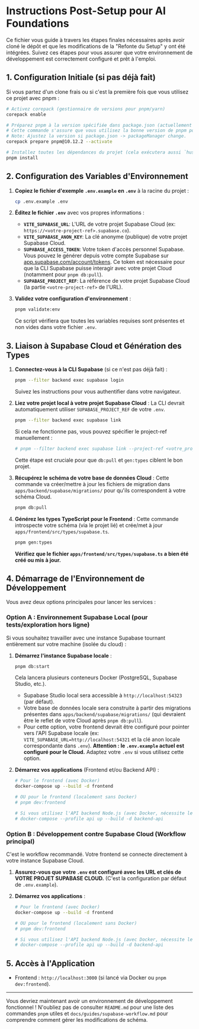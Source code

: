 # Instructions Post-Setup pour AI Foundations

Ce fichier vous guide à travers les étapes finales nécessaires après avoir cloné le dépôt et que les modifications de la "Refonte du Setup" y ont été intégrées. Suivez ces étapes pour vous assurer que votre environnement de développement est correctement configuré et prêt à l'emploi.

## 1. Configuration Initiale (si pas déjà fait)

Si vous partez d'un clone frais ou si c'est la première fois que vous utilisez ce projet avec pnpm :

```bash
# Activez corepack (gestionnaire de versions pour pnpm/yarn)
corepack enable

# Préparez pnpm à la version spécifiée dans package.json (actuellement pnpm@10.12.2)
# Cette commande s'assure que vous utilisez la bonne version de pnpm pour ce projet.
# Note: Ajustez la version si package.json -> packageManager change.
corepack prepare pnpm@10.12.2 --activate

# Installez toutes les dépendances du projet (cela exécutera aussi `husky install`)
pnpm install
```

## 2. Configuration des Variables d'Environnement

1.  **Copiez le fichier d'exemple `.env.example` en `.env`** à la racine du projet :
    ```bash
    cp .env.example .env
    ```

2.  **Éditez le fichier `.env`** avec vos propres informations :
    *   **`VITE_SUPABASE_URL`**: L'URL de votre projet Supabase Cloud (ex: `https://<votre-project-ref>.supabase.co`).
    *   **`VITE_SUPABASE_ANON_KEY`**: La clé anonyme (publique) de votre projet Supabase Cloud.
    *   **`SUPABASE_ACCESS_TOKEN`**: Votre token d'accès personnel Supabase. Vous pouvez le générer depuis votre compte Supabase sur [app.supabase.com/account/tokens](https://app.supabase.com/account/tokens). Ce token est nécessaire pour que la CLI Supabase puisse interagir avec votre projet Cloud (notamment pour `pnpm db:pull`).
    *   **`SUPABASE_PROJECT_REF`**: La référence de votre projet Supabase Cloud (la partie `<votre-project-ref>` de l'URL).

3.  **Validez votre configuration d'environnement** :
    ```bash
    pnpm validate:env
    ```
    Ce script vérifiera que toutes les variables requises sont présentes et non vides dans votre fichier `.env`.

## 3. Liaison à Supabase Cloud et Génération des Types

1.  **Connectez-vous à la CLI Supabase** (si ce n'est pas déjà fait) :
    ```bash
    pnpm --filter backend exec supabase login
    ```
    Suivez les instructions pour vous authentifier dans votre navigateur.

2.  **Liez votre projet local à votre projet Supabase Cloud** :
    La CLI devrait automatiquement utiliser `SUPABASE_PROJECT_REF` de votre `.env`.
    ```bash
    pnpm --filter backend exec supabase link
    ```
    Si cela ne fonctionne pas, vous pouvez spécifier le project-ref manuellement :
    ```bash
    # pnpm --filter backend exec supabase link --project-ref <votre_project_ref_ici>
    ```
    Cette étape est cruciale pour que `db:pull` et `gen:types` ciblent le bon projet.

3.  **Récupérez le schéma de votre base de données Cloud** :
    Cette commande va créer/mettre à jour les fichiers de migration dans `apps/backend/supabase/migrations/` pour qu'ils correspondent à votre schéma Cloud.
    ```bash
    pnpm db:pull
    ```

4.  **Générez les types TypeScript pour le Frontend** :
    Cette commande introspecte votre schéma (via le projet lié) et crée/met à jour `apps/frontend/src/types/supabase.ts`.
    ```bash
    pnpm gen:types
    ```
    **Vérifiez que le fichier `apps/frontend/src/types/supabase.ts` a bien été créé ou mis à jour.**

## 4. Démarrage de l'Environnement de Développement

Vous avez deux options principales pour lancer les services :

### Option A : Environnement Supabase Local (pour tests/exploration hors ligne)

Si vous souhaitez travailler avec une instance Supabase tournant entièrement sur votre machine (isolée du cloud) :

1.  **Démarrez l'instance Supabase locale** :
    ```bash
    pnpm db:start
    ```
    Cela lancera plusieurs conteneurs Docker (PostgreSQL, Supabase Studio, etc.).
    *   Supabase Studio local sera accessible à `http://localhost:54323` (par défaut).
    *   Votre base de données locale sera construite à partir des migrations présentes dans `apps/backend/supabase/migrations/` (qui devraient être le reflet de votre Cloud après `pnpm db:pull`).
    *   Pour cette option, votre frontend devrait être configuré pour pointer vers l'API Supabase locale (ex: `VITE_SUPABASE_URL=http://localhost:54321` et la clé anon locale correspondante dans `.env`). **Attention : le `.env.example` actuel est configuré pour le Cloud.** Adaptez votre `.env` si vous utilisez cette option.

2.  **Démarrez vos applications** (Frontend et/ou Backend API) :
    ```bash
    # Pour le frontend (avec Docker)
    docker-compose up --build -d frontend

    # OU pour le frontend (localement sans Docker)
    # pnpm dev:frontend

    # Si vous utilisez l'API backend Node.js (avec Docker, nécessite le profil "api")
    # docker-compose --profile api up --build -d backend-api
    ```

### Option B : Développement contre Supabase Cloud (Workflow principal)

C'est le workflow recommandé. Votre frontend se connecte directement à votre instance Supabase Cloud.

1.  **Assurez-vous que votre `.env` est configuré avec les URL et clés de VOTRE PROJET SUPABASE CLOUD.** (C'est la configuration par défaut de `.env.example`).

2.  **Démarrez vos applications** :
    ```bash
    # Pour le frontend (avec Docker)
    docker-compose up --build -d frontend

    # OU pour le frontend (localement sans Docker)
    # pnpm dev:frontend

    # Si vous utilisez l'API backend Node.js (avec Docker, nécessite le profil "api")
    # docker-compose --profile api up --build -d backend-api
    ```

## 5. Accès à l'Application

*   Frontend : `http://localhost:3000` (si lancé via Docker ou `pnpm dev:frontend`).

---

Vous devriez maintenant avoir un environnement de développement fonctionnel !
N'oubliez pas de consulter `README.md` pour une liste des commandes `pnpm` utiles et `docs/guides/supabase-workflow.md` pour comprendre comment gérer les modifications de schéma.
